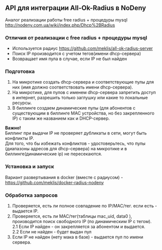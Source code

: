 ## API для интеграции All-Ok-Radius в NoDeny

Аналог реализации работы free radius + процедуры mysql
http://nodeny.com.ua/wiki/index.php/Dhcp%2BRadius    

### Отличия от реализации с free radius + процедуры mysql
   *  Используется радиус https://github.com/meklis/all-ok-radius-server    
   *  Поиск IP производится с учетом тегов(имени dhcp-сервера)
   *  Возвращает имя пула в случае, если IP не был найден     
   

### Подготовка
1.  На микротике создать dhcp-сервера и соответствующие пулы для них (имя должно соответствовать имени dhcp-сервера).   
2.  На микротике, для пулов с именем dhcp-сервера запретить доступ в интернет, разрешить только заглушку или какие то локальные ресурсы.     
3.  В биллинге создаем динамические пулы (для абонентов с существующим в биллинге MAC устройства, но без закрепленного IP) с таким же названием как и DHCP-сервер.    

**Важно!**   
Биллинг при выдачи IP не проверяет дубликаты в сети, могут быть конфликты IP.   
Для того, что бы избежать конфликтов - удостоверьтесь, что пулы (диапазоны адресов для dhcp-сервера) на микротике и в биллинге(динамические ip) не пересекаются.    


### Установка и запуск 
  Вариант развертывания в docker (вместе с радиусом) - https://github.com/meklis/docker-radius-nodeny


### Обработка запросов
  1. Проверяется, есть ли полное совпадение по IP/MAC/тег. если есть - выдается IP.   
  2. Проверяется, есть ли MAC/тег(таблицы mac_uid, data0 ), производится поиск свободного IP (по динамическим IP с тегом).       
      2.1 Если IP найден - он закрепляется за абонентом и выдается.    
      2.2 Если не найден - будет выдан пул
  3. Если IP не найден (нету мака в базе) - выдается пул по имени сервера. 


